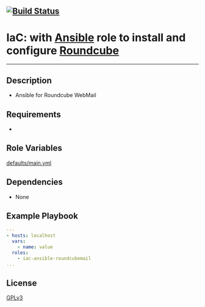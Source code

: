 [![Build Status](https://travis-ci.org/wluisaraujo/iac-ansible-roundcubemail.svg?branch=master)](https://travis-ci.org/wluisaraujo/iac-ansible-roundcubemail)
---
# IaC: with [Ansible](https://www.ansible.com) role to install and configure [Roundcube](https://roundcube.net/)
------------

Description
------------

 * Ansible for Roundcube WebMail

Requirements
------------

 *

Role Variables
--------------

[defaults/main.yml](defaults/main.yml)

Dependencies
------------

* None

Example Playbook
----------------
```yaml
---
- hosts: localhost
  vars:
    - name: value
  roles:
    - iac-ansible-roundcubemail
...    
```

License
-------

[GPLv3](https://www.gnu.org/licenses/gpl-3.0.pt-br.html)
